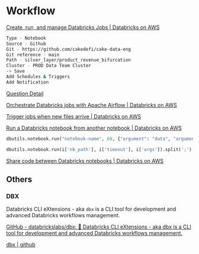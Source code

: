 # Workflow

[Create, run, and manage Databricks Jobs | Databricks on AWS](https://docs.databricks.com/workflows/jobs/jobs.html)

```bash
Type - Notebook
Source - Github
Git - https://github.com/cakedefi/cake-data-eng
Git reference - main
Path - silver_layer/product_revenue_bifurcation
Cluster - PROD Data Team Cluster
-> Save
Add Schedules & Triggers
Add Notification
```

[Question Detail](https://community.databricks.com/s/question/0D58Y00009dAEFCSA4/schedule-job-to-run-sequentially-after-another-job)

[Orchestrate Databricks jobs with Apache Airflow | Databricks on AWS](https://docs.databricks.com/workflows/jobs/how-to/use-airflow-with-jobs.html)

[Trigger jobs when new files arrive | Databricks on AWS](https://docs.databricks.com/workflows/jobs/file-arrival-triggers.html)

[Run a Databricks notebook from another notebook | Databricks on AWS](https://docs.databricks.com/notebooks/notebook-workflows.html)

```python
dbutils.notebook.run("notebook-name", 60, {"argument": "data", "argument2": "data2", ...})

dbutils.notebook.run(i['nb_path'], i['timeout'], i['args']).split(';')
```

[Share code between Databricks notebooks | Databricks on AWS](https://docs.databricks.com/notebooks/share-code.html)

## Others

### DBX

Databricks CLI eXtensions - aka `dbx` is a CLI tool for development and advanced Databricks workflows management.

[GitHub - databrickslabs/dbx: 🧱 Databricks CLI eXtensions - aka dbx is a CLI tool for development and advanced Databricks workflows management.](https://github.com/databrickslabs/dbx)

[dbx | github](https://dbx.readthedocs.io/en/latest/)
